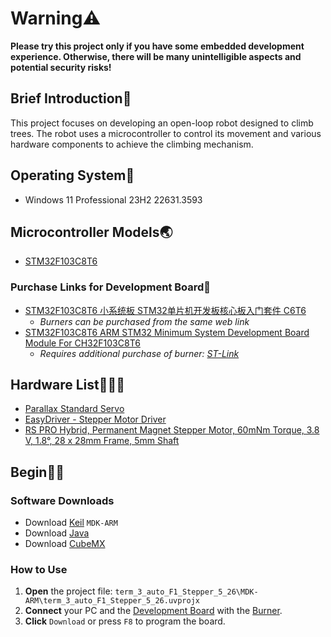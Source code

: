 # Warning⚠️
**Please try this project only if you have some embedded development experience. Otherwise, there will be many unintelligible aspects and potential security risks!**
## Brief Introduction👲

This project focuses on developing an open-loop robot designed to climb trees. The robot uses a microcontroller to control its movement and various hardware components to achieve the climbing mechanism.

## Operating System📢

- Windows 11 Professional 23H2 22631.3593

## Microcontroller Models🌏

- [STM32F103C8T6](https://www.st.com/en/microcontrollers-microprocessors/stm32f103c8.html)

### Purchase Links for Development Board🛒

- [STM32F103C8T6 小系统板 STM32单片机开发板核心板入门套件 C6T6](https://detail.tmall.com/item.htm?abbucket=1&id=734040301724&ns=1&priceTId=2150449c17167574808597897e0bcc&spm=a21n57.1.item.4.314d523cZCoCg0)
    - _Burners can be purchased from the same web link_
- [STM32F103C8T6 ARM STM32 Minimum System Development Board Module For CH32F103C8T6](https://www.amazon.co.uk/STM32F103C8T6-Minimum-System-Development-CH32F103C8T6/dp/B0CQHPMKLK/ref=sr_1_10?crid=3DBZ91YFBZIZW&dib=eyJ2IjoiMSJ9.rBCOpvMxu44WArQ_1KcH_m1MgF4xLSAcbcd7_djmCET2SiyTMgV1qktHoHGYqQYIsYbVZ-YSbn0dAubGGx8LH08eaer-T4b4WxwMwT9WZYsgZU4oH58pRyIOR1J46pqvwP_8AudCeK55J4FikWetcl7qsRVOpKGjpvImHg3gtnh2fuyDfHvgrZnuNLhow_dF4Z3SFDVVkLmQgdqj3OKr-YCbIJR3VBQF6tgPlqdESCg.EHGqO1uGJTjg02HK7yJS3Mzm2TgE650SH-OSWqHSQzo&dib_tag=se&keywords=stm32f103c8t6&qid=1716757990&sprefix=stm32%2Caps%2C161&sr=8-10)
    - _Requires additional purchase of burner: [ST-Link](https://www.amazon.co.uk/AZDelivery-Programming-Aluminium-Downloader-Programmer/dp/B086TWZNMM/ref=pd_day0fbt_thbs_d_sccl_1/261-5086978-6273962?pd_rd_w=WjXod&content-id=amzn1.sym.bfe06781-69ca-4a3a-9842-e535d2f2ae0e&pf_rd_p=bfe06781-69ca-4a3a-9842-e535d2f2ae0e&pf_rd_r=XKF2ZQ8J9DFR6TRYAKVE&pd_rd_wg=0UZP4&pd_rd_r=e77ec29c-9f70-4c4f-b10d-b939ec91a0e5&pd_rd_i=B086TWZNMM&psc=1)_

## Hardware List👨‍👩‍👧

- [Parallax Standard Servo](https://www.parallax.com/product/parallax-standard-servo/)
- [EasyDriver - Stepper Motor Driver](https://www.sparkfun.com/products/12779)
- [RS PRO Hybrid, Permanent Magnet Stepper Motor, 60mNm Torque, 3.8 V, 1.8°, 28 x 28mm Frame, 5mm Shaft](https://uk.rs-online.com/web/p/stepper-motors/5350344)

## Begin🧑‍🍼

### Software Downloads

- Download [Keil](https://www.keil.com/download/product/) `MDK-ARM`
- Download [Java](https://www.java.com/download/ie_manual.jsp)
- Download [CubeMX](https://www.st.com/content/st_com/en/stm32cubemx.html)

### How to Use

1. **Open** the project file: `term_3_auto_F1_Stepper_5_26\MDK-ARM\term_3_auto_F1_Stepper_5_26.uvprojx`
2. **Connect** your PC and the [Development Board](https://www.amazon.co.uk/STM32F103C8T6-Minimum-System-Development-CH32F103C8T6/dp/B0CQHPMKLK/ref=sr_1_10?crid=3DBZ91YFBZIZW&dib=eyJ2IjoiMSJ9.rBCOpvMxu44WArQ_1KcH_m1MgF4xLSAcbcd7_djmCET2SiyTMgV1qktHoHGYqQYIsYbVZ-YSbn0dAubGGx8LH08eaer-T4b4WxwMwT9WZYsgZU4oH58pRyIOR1J46pqvwP_8AudCeK55J4FikWetcl7qsRVOpKGjpvImHg3gtnh2fuyDfHvgrZnuNLhow_dF4Z3SFDVVkLmQgdqj3OKr-YCbIJR3VBQF6tgPlqdESCg.EHGqO1uGJTjg02HK7yJS3Mzm2TgE650SH-OSWqHSQzo&dib_tag=se&keywords=stm32f103c8t6&qid=1716757990&sprefix=stm32%2Caps%2C161&sr=8-10) with the [Burner](https://www.amazon.co.uk/STM32F103C8T6-Minimum-System-Development-CH32F103C8T6/dp/B0CQHPMKLK/ref=sr_1_10?crid=3DBZ91YFBZIZW&dib=eyJ2IjoiMSJ9.rBCOpvMxu44WArQ_1KcH_m1MgF4xLSAcbcd7_djmCET2SiyTMgV1qktHoHGYqQYIsYbVZ-YSbn0dAubGGx8LH08eaer-T4b4WxwMwT9WZYsgZU4oH58pRyIOR1J46pqvwP_8AudCeK55J4FikWetcl7qsRVOpKGjpvImHg3gtnh2fuyDfHvgrZnuNLhow_dF4Z3SFDVVkLmQgdqj3OKr-YCbIJR3VBQF6tgPlqdESCg.EHGqO1uGJTjg02HK7yJS3Mzm2TgE650SH-OSWqHSQzo&dib_tag=se&keywords=stm32f103c8t6&qid=1716757990&sprefix=stm32%2Caps%2C161&sr=8-10).
3. **Click** `Download` or press `F8` to program the board.

